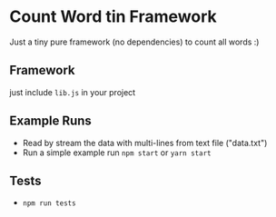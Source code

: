 # Count Word tin Framework

Just a tiny pure framework (no dependencies) to count all words :)

## Framework

just include `lib.js` in your project

## Example Runs

-   Read by stream the data with multi-lines from text file ("data.txt")
-   Run a simple example run `npm start` or `yarn start`

## Tests

-   `npm run tests`
